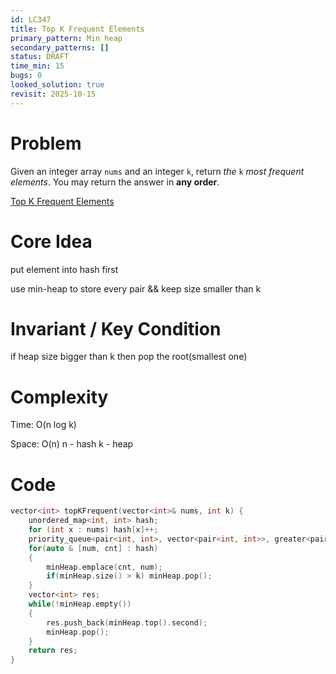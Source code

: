 ```yaml
---
id: LC347
title: Top K Frequent Elements
primary_pattern: Min heap
secondary_patterns: []
status: DRAFT
time_min: 15
bugs: 0
looked_solution: true
revisit: 2025-10-15
---
```


# Problem

Given an integer array `nums` and an integer `k`, return *the* `k` *most frequent elements*. You may return the answer in **any order**.

[Top K Frequent Elements](https://leetcode.com/problems/top-k-frequent-elements/description/)

# Core Idea

put element into hash first 

use min-heap to store every pair && keep size smaller than k

# Invariant / Key Condition

if heap size bigger than k then pop the root(smallest one)

# Complexity

Time: O(n log k) 

Space: O(n)  n -  hash  k - heap

# Code

```c++
vector<int> topKFrequent(vector<int>& nums, int k) {
    unordered_map<int, int> hash;
    for (int x : nums) hash[x]++;
    priority_queue<pair<int, int>, vector<pair<int, int>>, greater<pair<int, int>>> minHeap;
    for(auto & [num, cnt] : hash)
    {
        minHeap.emplace(cnt, num);
        if(minHeap.size() > k) minHeap.pop();
    }
    vector<int> res;
    while(!minHeap.empty())
    {
        res.push_back(minHeap.top().second);
        minHeap.pop();
    }
    return res;
}
```
